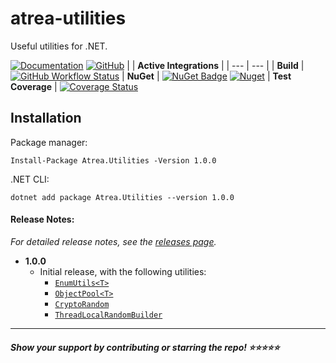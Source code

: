# atrea-utilities
Useful utilities for .NET.

[![Documentation](https://img.shields.io/badge/%F0%9F%93%84-documentation-informational)](https://github.com/itabaiyu/atrea-utilities/blob/master/documentation/index.md)
[![GitHub](https://img.shields.io/github/license/itabaiyu/atrea-utilities)](https://github.com/itabaiyu/atrea-utilities/blob/master/LICENSE.md)
|     |  **Active Integrations**   |
| --- | --- |
| **Build** | [![GitHub Workflow Status](https://img.shields.io/github/workflow/status/itabaiyu/atrea-utilities/dotnetcore)](https://github.com/itabaiyu/atrea-utilities/actions?query=workflow%3Adotnetcore)
| **NuGet** | [![NuGet Badge](https://buildstats.info/nuget/atrea.utilities)](https://www.nuget.org/packages/atrea.utilities/) [![Nuget](https://img.shields.io/nuget/v/atrea.utilities)](https://www.nuget.org/packages/Atrea.Utilities/)
| **Test Coverage** | [![Coverage Status](https://coveralls.io/repos/github/itabaiyu/atrea-utilities/badge.svg?branch=master)](https://coveralls.io/github/itabaiyu/atrea-utilities?branch=master)

## Installation

Package manager:
```
Install-Package Atrea.Utilities -Version 1.0.0
```

.NET CLI:
```
dotnet add package Atrea.Utilities --version 1.0.0
```

#### Release Notes:

*For detailed release notes, see the [releases page](https://github.com/itabaiyu/atrea-utilities/releases).*

- **1.0.0**
  - Initial release, with the following utilities:
    - [`EnumUtils<T>`](https://github.com/itabaiyu/atrea-utilities/blob/master/documentation/Atrea-Utilities-Enums-EnumUtils-T-.md)
    - [`ObjectPool<T>`](https://github.com/itabaiyu/atrea-utilities/blob/master/documentation/Atrea-Utilities-Pool-ObjectPool-T-.md)
    - [`CryptoRandom`](https://github.com/itabaiyu/atrea-utilities/blob/master/documentation/Atrea-Utilities-Random-CryptoRandom.md)
    - [`ThreadLocalRandomBuilder`](https://github.com/itabaiyu/atrea-utilities/blob/master/documentation/Atrea-Utilities-Random-ThreadLocalRandomBuilder.md)
  
---
  
##### Show your support by contributing or starring the repo! :star::star::star::star::star: 
